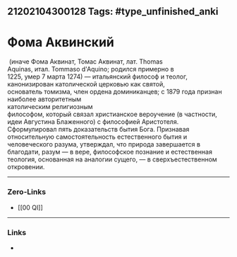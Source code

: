 21202104300128
Tags: #type_unfinished_anki 
---
# Фома Аквинский

 (иначе Фома Аквинат, Томас Аквинат, лат. Thomas Aquinas, итал. Tommaso d'Aquino; родился примерно в <br>1225,  умер 7 марта 1274) — итальянский философ и теолог, канонизирован католической церковью как святой, основатель томизма, член ордена доминиканцев; с 1879 года признан наиболее авторитетным <br>католическим религиозным <br>философом, который связал христианское вероучение (в частности, идеи Августина Блаженного) с философией Аристотеля. Сформулировал пять доказательств бытия Бога. Признавая относительную самостоятельность естественного бытия и человеческого разума, утверждал, что природа завершается в благодати, разум — в вере, философское познание и естественная теология, основанная на аналогии сущего, — в сверхъестественном откровении.

---
### Zero-Links
- [[00 QI]]
---
### Links
-
